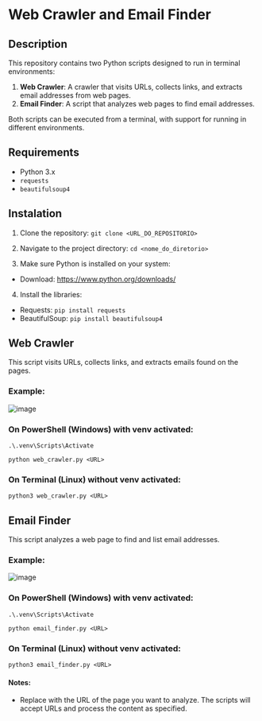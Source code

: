 # Web Crawler and Email Finder

## Description

This repository contains two Python scripts designed to run in terminal environments:

1. **Web Crawler**: A crawler that visits URLs, collects links, and extracts email addresses from web pages.
2. **Email Finder**: A script that analyzes web pages to find email addresses.

Both scripts can be executed from a terminal, with support for running in different environments.

## Requirements

- Python 3.x
- `requests`
- `beautifulsoup4`

## Instalation

1. Clone the repository:
`git clone <URL_DO_REPOSITORIO>`
   
2. Navigate to the project directory:
`cd <nome_do_diretorio>`

3. Make sure Python is installed on your system:

- Download: https://www.python.org/downloads/

4. Install the libraries:

- Requests: `pip install requests`
- BeautifulSoup: `pip install beautifulsoup4`

## Web Crawler

This script visits URLs, collects links, and extracts emails found on the pages.

### Example:

![image](https://github.com/user-attachments/assets/b82d854f-f8a4-431d-b7aa-c1dea56cc4d7)


### On PowerShell (Windows) with venv activated:

`.\.venv\Scripts\Activate`

`python web_crawler.py <URL>`

### On Terminal (Linux) without venv activated:

`python3 web_crawler.py <URL>`

## Email Finder

This script analyzes a web page to find and list email addresses.

### Example:

![image](https://github.com/user-attachments/assets/a2192bfc-6021-4c9c-a8c8-5a8fb3e1d958)


### On PowerShell (Windows) with venv activated:

`.\.venv\Scripts\Activate`

`python email_finder.py <URL>`

### On Terminal (Linux) without venv activated:

`python3 email_finder.py <URL>`

#### Notes:
- Replace <URL> with the URL of the page you want to analyze. The scripts will accept URLs and process the content as specified.
